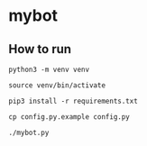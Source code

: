 # mybot

## How to run

```
python3 -m venv venv

source venv/bin/activate

pip3 install -r requirements.txt

cp config.py.example config.py

./mybot.py
```
